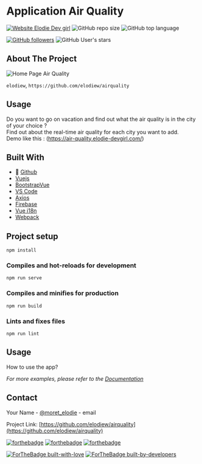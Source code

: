 # Application Air Quality

[![Website Elodie Dev girl](https://img.shields.io/badge/Website-visit-brightgreen)](https://air-quality.elodie-devgirl.com/) ![GitHub repo size](https://img.shields.io/github/repo-size/elodiew/airquality) ![GitHub top language](https://img.shields.io/github/languages/top/elodiew/airquality)<br>

[![GitHub followers](https://img.shields.io/github/followers/elodiew.svg?style=social&label=Follow&maxAge=2592000)](https://github.com/elodiew?tab=followers) ![GitHub User's stars](https://img.shields.io/github/stars/elodiew?style=social) <br>

<!-- ABOUT THE PROJECT -->
## About The Project

![Home Page Air Quality](https://zupimages.net/up/20/42/df6e.jpg)

`elodiew`, `https://github.com/elodiew/airquality`

<!-- USAGE -->
## Usage

Do you want to go on vacation and find out what the air quality is in the city of your choice ? <br>
Find out about the real-time air quality for each city you want to add. <br>
Demo like this : (https://air-quality.elodie-devgirl.com/)

<!-- BUILD WITH -->
## Built With

* 🐙 [Github](https://github.com/)
* [Vuejs](https://vuejs.org/)
* [BootstrapVue](https://bootstrap-vue.org/)
* [VS Code](https://code.visualstudio.com/)
* [Axios](https://www.npmjs.com/package/vue-axios)
* [Firebase](https://firebase.google.com/)
* [Vue i18n](https://www.npmjs.com/package/vue-i18n)
* [Webpack](https://webpack.js.org/)


## Project setup
```
npm install
```

### Compiles and hot-reloads for development
```
npm run serve
```

### Compiles and minifies for production
```
npm run build
```

### Lints and fixes files
```
npm run lint
```
<!-- USAGE EXAMPLES -->
## Usage

How to use the app?

_For more examples, please refer to the [Documentation](https://github.com/elodiew/airquality/wiki)_

<!-- CONTACT -->
## Contact

Your Name - [@moret_elodie](https://twitter.com/moret_elodie) - email

Project Link: [https://github.com/elodiew/airquality](https://github.com/elodiew/airquality)



[![forthebadge](https://forthebadge.com/images/badges/made-with-vue.svg)](https://vuejs.org/) [![forthebadge](https://forthebadge.com/images/badges/uses-html.svg)](https://developer.mozilla.org/fr/docs/Web/HTML) [![forthebadge](https://forthebadge.com/images/badges/uses-css.svg)](https://developer.mozilla.org/fr/docs/Web/CSS)<br>

[![ForTheBadge built-with-love](http://ForTheBadge.com/images/badges/built-with-love.svg)](https://GitHub.com/elodiew/) [![ForTheBadge built-by-developers](http://ForTheBadge.com/images/badges/built-by-developers.svg)](https://GitHub.com/elodiew/)<br>

